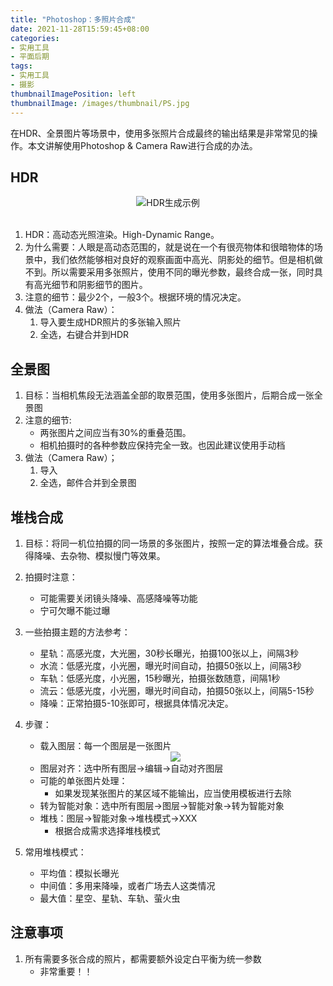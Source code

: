 ```yaml
---
title: "Photoshop：多照片合成"
date: 2021-11-28T15:59:45+08:00
categories:
- 实用工具
- 平面后期
tags:
- 实用工具
- 摄影
thumbnailImagePosition: left
thumbnailImage: /images/thumbnail/PS.jpg
---
```

在HDR、全景图片等场景中，使用多张照片合成最终的输出结果是非常常见的操作。本文讲解使用Photoshop & Camera Raw进行合成的办法。
<!--more-->
## HDR
<center><img src='/images/Photoshop/ACR_HDR.png'>HDR生成示例</center></br>

1. HDR：高动态光照渲染。High-Dynamic Range。
1. 为什么需要：人眼是高动态范围的，就是说在一个有很亮物体和很暗物体的场景中，我们依然能够相对良好的观察画面中高光、阴影处的细节。但是相机做不到。所以需要采用多张照片，使用不同的曝光参数，最终合成一张，同时具有高光细节和阴影细节的图片。
1. 注意的细节：最少2个，一般3个。根据环境的情况决定。
1. 做法（Camera Raw）：
    1. 导入要生成HDR照片的多张输入照片
    1. 全选，右键合并到HDR

## 全景图
1. 目标：当相机焦段无法涵盖全部的取景范围，使用多张图片，后期合成一张全景图
1. 注意的细节:
    - 两张图片之间应当有30%的重叠范围。
    - 相机拍摄时的各种参数应保持完全一致。也因此建议使用手动档
1. 做法（Camera Raw）；
    1. 导入
    1. 全选，邮件合并到全景图

## 堆栈合成
1. 目标：将同一机位拍摄的同一场景的多张图片，按照一定的算法堆叠合成。获得降噪、去杂物、模拟慢门等效果。
1. 拍摄时注意：
    - 可能需要关闭镜头降噪、高感降噪等功能
    - 宁可欠曝不能过曝
1. 一些拍摄主题的方法参考：
    - 星轨：高感光度，大光圈，30秒长曝光，拍摄100张以上，间隔3秒
    - 水流：低感光度，小光圈，曝光时间自动，拍摄50张以上，间隔3秒
    - 车轨：低感光度，小光圈，15秒曝光，拍摄张数随意，间隔1秒
    - 流云：低感光度，小光圈，曝光时间自动，拍摄50张以上，间隔5-15秒
    - 降噪：正常拍摄5-10张即可，根据具体情况决定。
1. 步骤：
    - 载入图层：每一个图层是一张图片
    <center><img src='/images/Photoshop/Adjust_LayerAlign.png'></center>
    
    - 图层对齐：选中所有图层->编辑->自动对齐图层
    - 可能的单张图片处理：
        - 如果发现某张图片的某区域不能输出，应当使用模板进行去除
    - 转为智能对象：选中所有图层->图层->智能对象->转为智能对象
    - 堆栈：图层->智能对象->堆栈模式->XXX
        - 根据合成需求选择堆栈模式
1. 常用堆栈模式：
    - 平均值：模拟长曝光
    - 中间值：多用来降噪，或者广场去人这类情况
    - 最大值：星空、星轨、车轨、萤火虫

## 注意事项
1. 所有需要多张合成的照片，都需要额外设定白平衡为统一参数
    - 非常重要！！